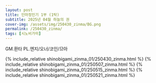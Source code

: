 ```yaml
---
layout: post
title: 인마정인기 1부 (1탁)
subtitle: 2025년 04월 하늘의 권
cover-img: /assets/img/250430_zinma/BG.png
permalink: /250430_zinma/
tags: [시노비가미]
---
```


GM.환타 PL.엔지/오너/코인/므아 

{% include_relative shinobigami_zinma_01/250430_zinma.html %}
{% include_relative shinobigami_zinma_01/250507_zinma.html %}
{% include_relative shinobigami_zinma_01/250515_zinma.html %}
{% include_relative shinobigami_zinma_01/250521_zinma.html %}


